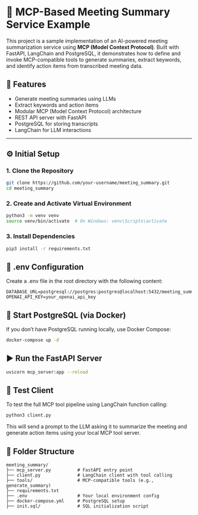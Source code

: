# 🧠 MCP-Based Meeting Summary Service Example

This project is a sample implementation of an AI-powered meeting summarization service using **MCP (Model Context Protocol)**. Built with FastAPI, LangChain and PostgreSQL, it demonstrates how to define and invoke MCP-compatible tools to generate summaries, extract keywords, and identify action items from transcribed meeting data.

## 🚀 Features

- Generate meeting summaries using LLMs
- Extract keywords and action items
- Modular MCP (Model Context Protocol) architecture
- REST API server with FastAPI
- PostgreSQL for storing transcripts
- LangChain for LLM interactions

---

## ⚙️ Initial Setup

### 1. Clone the Repository

```bash
git clone https://github.com/your-username/meeting_summary.git
cd meeting_summary
```

### 2. Create and Activate Virtual Environment
```bash
python3 -m venv venv
source venv/bin/activate  # On Windows: venv\Scripts\activate
```

### 3. Install Dependencies

```bash
pip3 install -r requirements.txt
```

## 🧪 .env Configuration
Create a .env file in the root directory with the following content:
```env
DATABASE_URL=postgresql://postgres:postgres@localhost:5432/meeting_summary
OPENAI_API_KEY=your_openai_api_key
```

## 🐘 Start PostgreSQL (via Docker)
If you don’t have PostgreSQL running locally, use Docker Compose:
```bash
docker-compose up -d
```

## ▶️ Run the FastAPI Server
```bash
uvicorn mcp_server:app --reload
```

## 🧪 Test Client
To test the full MCP tool pipeline using LangChain function calling:
```bash
python3 client.py
```
This will send a prompt to the LLM asking it to summarize the meeting and generate action items using your local MCP tool server.

## 📁 Folder Structure

```
meeting_summary/
├── mcp_server.py          # FastAPI entry point
├── client.py              # LangChain client with tool calling
├── tools/                 # MCP-compatible tools (e.g., generate_summary)
├── requirements.txt
├── .env                   # Your local environment config
├── docker-compose.yml     # PostgreSQL setup
├── init.sql/              # SQL initialization script
```
